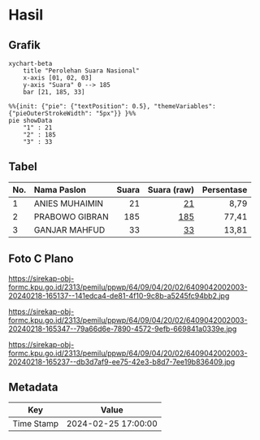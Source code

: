 # Hasil

## Grafik

```mermaid
xychart-beta
    title "Perolehan Suara Nasional"
    x-axis [01, 02, 03]
    y-axis "Suara" 0 --> 185
    bar [21, 185, 33]
```

```mermaid
%%{init: {"pie": {"textPosition": 0.5}, "themeVariables": {"pieOuterStrokeWidth": "5px"}} }%%
pie showData
    "1" : 21
    "2" : 185
    "3" : 33
```

## Tabel

| No. | Nama Paslon    | Suara | Suara (raw) | Persentase |
|:--- |:-------------- | -----:| -----------:| ----------:|
| 1   | ANIES MUHAIMIN | 21    | [21][p-1]   | 8,79       |
| 2   | PRABOWO GIBRAN | 185   | [185][p-2]  | 77,41      |
| 3   | GANJAR MAHFUD  | 33    | [33][p-3]   | 13,81      |


[p-1]: https://github.com/gigit-pemilu/pemilu-2024/blob/main/pilpres/hitung-suara/sub/64-kalimantan-timur/sub/09-penajam-paser-utara/sub/04-sepaku/sub/2002-bukit-raya/sub/003-tps/sub/paslon-1.txt
[p-2]: https://github.com/gigit-pemilu/pemilu-2024/blob/main/pilpres/hitung-suara/sub/64-kalimantan-timur/sub/09-penajam-paser-utara/sub/04-sepaku/sub/2002-bukit-raya/sub/003-tps/sub/paslon-2.txt
[p-3]: https://github.com/gigit-pemilu/pemilu-2024/blob/main/pilpres/hitung-suara/sub/64-kalimantan-timur/sub/09-penajam-paser-utara/sub/04-sepaku/sub/2002-bukit-raya/sub/003-tps/sub/paslon-3.txt

## Foto C Plano

https://sirekap-obj-formc.kpu.go.id/2313/pemilu/ppwp/64/09/04/20/02/6409042002003-20240218-165137--141edca4-de81-4f10-9c8b-a5245fc94bb2.jpg

https://sirekap-obj-formc.kpu.go.id/2313/pemilu/ppwp/64/09/04/20/02/6409042002003-20240218-165347--79a66d6e-7890-4572-9efb-669841a0339e.jpg

https://sirekap-obj-formc.kpu.go.id/2313/pemilu/ppwp/64/09/04/20/02/6409042002003-20240218-165237--db3d7af9-ee75-42e3-b8d7-7ee19b836409.jpg


## Metadata

| Key        | Value               |
| ---------- | ------------------- |
| Time Stamp | 2024-02-25 17:00:00 |



